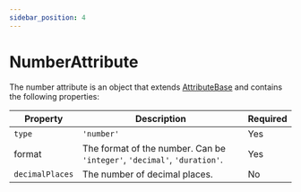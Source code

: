 ```yaml
---
sidebar_position: 4
---
```


# NumberAttribute

The number attribute is an object that extends [AttributeBase](/docs/api-reference/attributes/base) and contains the following properties:

| Property | Description | Required |
|---|---|---|
| `type` | `'number'` | Yes |
| format | The format of the number. Can be `'integer'`, `'decimal'`, `'duration'`. | Yes |
| `decimalPlaces` | The number of decimal places. | No |


